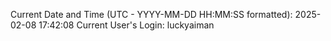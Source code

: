Current Date and Time (UTC - YYYY-MM-DD HH:MM:SS formatted): 2025-02-08 17:42:08
Current User's Login: luckyaiman
